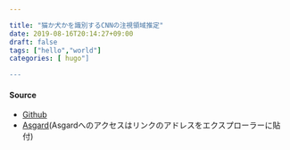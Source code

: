 ```yaml
---

title: "猫か犬かを識別するCNNの注視領域推定"
date: 2019-08-16T20:14:27+09:00
draft: false
tags: ["hello","world"]
categories: [ hugo"]

---
```

#### Source

- [Github](https://github.com/hrichii/dog_or_cat)
- [Asgard](<file://///asgard/usr/horiuchi/program/pro_dog_or_cat/dog_or_cat>)(Asgardへのアクセスはリンクのアドレスをエクスプローラーに貼付)
